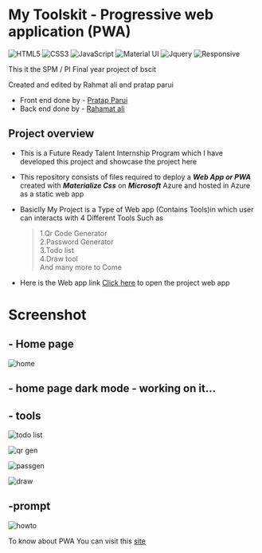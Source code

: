 # My Toolskit - Progressive web application (PWA)

![HTML5](https://img.shields.io/badge/html5-%23E34F26.svg?style=for-the-badge&logo=html5&logoColor=white)
![CSS3](https://img.shields.io/badge/css3-%231572B6.svg?style=for-the-badge&logo=css3&logoColor=white)
![JavaScript](https://img.shields.io/badge/javascript-%23323330.svg?style=for-the-badge&logo=javascript&logoColor=%23F7DF1E)
![Material UI](https://img.shields.io/badge/Material--UI-0081CB?style=for-the-badge&logo=material-ui&logoColor=white)
![Jquery](https://img.shields.io/badge/jQuery-0769AD?style=for-the-badge&logo=jquery&logoColor=white)
![Responsive](https://img.shields.io/badge/Responsive-100%25-red)


This it the SPM / PI Final year project of bscit 

Created and edited by Rahmat ali and pratap parui

- Front end done by - [Pratap Parui](https://github.com/pratap360)
- Back end done by - [Rahamat ali ](https://github.com/bhaitabahi786)



## Project overview

- This is a Future Ready Talent Internship Program which I have developed this project and showcase the project here 

- This repository consists of files required to deploy a ___Web App or PWA___ created with ___Materialize Css___ on ___Microsoft___ Azure and hosted in Azure as a static web app 

- Basiclly My Project is a Type of Web app (Contains Tools)in which user can interacts with 4 Different Tools Such as <br>
   > 1.Qr Code Generator <br>
    >2.Password Generator<br>
    >3.Todo list <br>
    >4.Draw tool<br>
   > And many more to Come


- Here is the Web app link [Click here](pratap360.github.io/my_toolskit_PWA/) to open the project web app


# Screenshot 

## - Home page 

![home](https://user-images.githubusercontent.com/52885495/164740864-5d6bfda9-f922-4920-9b20-ae30c21790ad.png)

## - home page dark mode - working on it...
<!-- ![dark](https://user-images.githubusercontent.com/52885495/164741054-644b1812-1bfc-45eb-bd63-e6bf35fbddd9.png) -->


## - tools 

![todo list](https://user-images.githubusercontent.com/52885495/164741854-55a389c6-a92b-43f4-be6e-554b495134be.png)

![qr gen](https://user-images.githubusercontent.com/52885495/164741914-8586e38a-d993-4bd9-ba53-01da59558db2.png)

![passgen](https://user-images.githubusercontent.com/52885495/164742266-3b9d0d0a-d86e-4022-95ee-1d864973a1d4.png)

![draw](https://user-images.githubusercontent.com/52885495/164742312-4a9aaf28-0124-4e9b-b27b-7544e3cab4a7.png)


## -prompt 

![howto](https://user-images.githubusercontent.com/52885495/164741488-eaff8d7e-808a-4cc2-a6a3-305a2cc911c5.png)



To know about PWA You can visit this [site](https://web.dev/progressive-web-apps/)


<!-- ## this is under developement state !  -->
